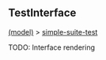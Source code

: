 
## TestInterface

[(model)](/index) &gt; [simple-suite-test](/simple-suite-test)

TODO: Interface rendering

